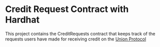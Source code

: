 # Credit Request Contract with Hardhat

This project contains the CreditRequests contract that keeps track of the requests
users have made for receiving credit on the [Union Protocol](https://github.com/unioncredit)
